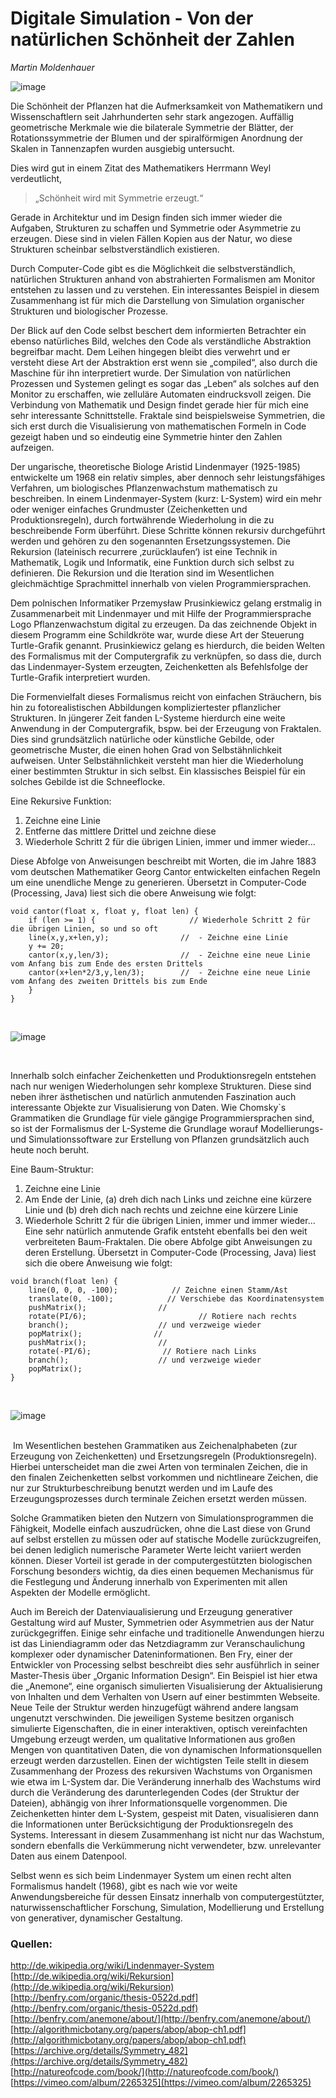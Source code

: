 

# Digitale Simulation - Von der natürlichen Schönheit der Zahlen

_Martin Moldenhauer_

![image](assets/struktur1.png)

Die Schönheit der Pflanzen hat die Aufmerksamkeit von Mathematikern und Wissenschaftlern seit Jahrhunderten sehr stark angezogen. Auffällig geometrische Merkmale wie die bilaterale Symmetrie der Blätter, der Rotationssymmetrie der Blumen und der spiralförmigen Anordnung der Skalen in Tannenzapfen wurden ausgiebig untersucht.

Dies wird gut in einem Zitat des Mathematikers Herrmann Weyl verdeutlicht, 
>„Schönheit wird mit Symmetrie erzeugt.“

Gerade in Architektur und im Design finden sich immer wieder die Aufgaben, Strukturen zu schaffen und Symmetrie oder Asymmetrie zu erzeugen. Diese sind in vielen Fällen Kopien aus der Natur, wo diese Strukturen scheinbar selbstverständlich existieren.   

Durch Computer-Code gibt es die Möglichkeit die selbstverständlich, natürlichen Strukturen anhand von abstrahierten Formalismen am Monitor entstehen zu lassen und zu verstehen. Ein interessantes Beispiel in diesem Zusammenhang ist für mich die Darstellung von Simulation organischer Strukturen und biologischer Prozesse.   

Der Blick auf den Code selbst beschert dem informierten Betrachter ein ebenso natürliches Bild, welches den Code als verständliche Abstraktion begreifbar macht. Dem Leihen hingegen bleibt dies verwehrt und er versteht diese Art der Abstraktion erst wenn sie „compiled“, also durch die Maschine für ihn interpretiert wurde. Der Simulation von natürlichen Prozessen und Systemen gelingt es sogar das „Leben“ als solches auf den Monitor zu erschaffen, wie zelluläre Automaten eindrucksvoll zeigen. Die Verbindung von Mathematik und Design findet gerade hier für mich eine sehr interessante Schnittstelle. Fraktale sind beispielsweise Symmetrien, die sich erst durch die Visualisierung von mathematischen Formeln in Code gezeigt haben und so eindeutig eine Symmetrie hinter den Zahlen aufzeigen.  

Der ungarische, theoretische Biologe Aristid Lindenmayer (1925-1985) entwickelte um 1968 ein relativ simples, aber dennoch sehr leistungsfähiges Verfahren, um biologisches Pflanzenwachstum mathematisch zu beschreiben. In einem Lindenmayer-System (kurz: L-System) wird ein mehr oder weniger einfaches Grundmuster (Zeichenketten und Produktionsregeln), durch fortwährende Wiederholung in die zu beschreibende Form überführt. Diese Schritte können rekursiv durchgeführt werden und gehören zu den sogenannten Ersetzungssystemen. Die Rekursion (lateinisch recurrere ‚zurücklaufen‘) ist eine Technik in Mathematik, Logik und Informatik, eine Funktion durch sich selbst zu definieren. Die Rekursion und die Iteration sind im Wesentlichen gleichmächtige Sprachmittel innerhalb von vielen Programmiersprachen.  

Dem polnischen Informatiker Przemysław Prusinkiewicz gelang erstmalig in Zusammenarbeit mit Lindenmayer und mit Hilfe der Programmiersprache Logo Pflanzenwachstum digital zu erzeugen. Da das zeichnende Objekt in diesem Programm eine Schildkröte war, wurde diese Art der Steuerung Turtle-Grafik genannt. Prusinkiewicz gelang es hierdurch, die beiden Welten des Formalismus mit der Computergrafik zu verknüpfen, so dass die, durch das Lindenmayer-System erzeugten, Zeichenketten als Befehlsfolge der Turtle-Grafik interpretiert wurden.  

Die Formenvielfalt dieses Formalismus reicht von einfachen Sträuchern, bis hin zu fotorealistischen Abbildungen kompliziertester pflanzlicher Strukturen. In jüngerer Zeit fanden L-Systeme hierdurch eine weite Anwendung in der Computergrafik, bspw. bei der Erzeugung von Fraktalen. Dies sind grundsätzlich natürliche oder künstliche Gebilde, oder geometrische Muster, die einen hohen Grad von Selbstähnlichkeit aufweisen. Unter Selbstähnlichkeit versteht man hier die Wiederholung einer bestimmten Struktur in sich selbst. Ein klassisches Beispiel für ein solches Gebilde ist die Schneeflocke.

Eine Rekursive Funktion:

1. Zeichne eine Linie 
2. Entferne das mittlere Drittel und zeichne diese 
3. Wiederhole Schritt 2 für die übrigen Linien, immer und immer wieder…

Diese Abfolge von Anweisungen beschreibt mit Worten, die im Jahre 1883 vom deutschen Mathematiker Georg Cantor entwickelten einfachen Regeln um eine unendliche Menge zu generieren.
Übersetzt in Computer-Code (Processing, Java) liest sich die obere Anweisung wie folgt:

```
void cantor(float x, float y, float len) {
	if (len >= 1) {                     // Wiederhole Schritt 2 für die übrigen Linien, so und so oft 	
	line(x,y,x+len,y);                //  - Zeichne eine Linie
	y += 20;
	cantor(x,y,len/3);                //  - Zeichne eine neue Linie vom Anfang bis zum Ende des ersten Drittels    
	cantor(x+len*2/3,y,len/3);        //  - Zeichne eine neue Linie vom Anfang des zweiten Drittels bis zum Ende
	}
}
```

<br/>

![image](cantorMenge.jpg)

<br/>

Innerhalb solch einfacher Zeichenketten und Produktionsregeln entstehen nach nur wenigen Wiederholungen sehr komplexe Strukturen. Diese sind neben ihrer ästhetischen und natürlich anmutenden Faszination auch interessante Objekte zur Visualisierung von Daten. Wie Chomsky`s Grammatiken die Grundlage für viele gängige Programmiersprachen sind, so ist der Formalismus der L-Systeme die Grundlage worauf Modellierungs- und Simulationssoftware zur Erstellung von Pflanzen grundsätzlich auch heute noch beruht.

Eine Baum-Struktur:

1. Zeichne eine Linie 
2. Am Ende der Linie, (a) dreh dich nach Links und zeichne eine kürzere Linie und (b) dreh dich nach rechts und zeichne eine kürzere Linie 
3. Wiederhole Schritt 2 für die übrigen Linien, immer und immer wieder…
Eine sehr natürlich anmutende Grafik entsteht ebenfalls bei den weit verbreiteten Baum-Fraktalen. Die obere Abfolge gibt Anweisungen zu deren Erstellung.
Übersetzt in Computer-Code (Processing, Java) liest sich die obere Anweisung wie folgt:

```
void branch(float len) {
	line(0, 0, 0, -100);            // Zeichne einen Stamm/Ast
	translate(0, -100);            // Verschiebe das Koordinatensystem
	pushMatrix();                //
	rotate(PI/6);                         // Rotiere nach rechts
	branch();                    // und verzweige wieder
	popMatrix();                //
	pushMatrix();                //
	rotate(-PI/6);                // Rotiere nach Links
	branch();                    // und verzweige wieder
	popMatrix();
}
```
<br/>

![image](baumStruktur.jpg)

<br/>
 Im Wesentlichen bestehen Grammatiken aus Zeichenalphabeten (zur Erzeugung von Zeichenketten) und Ersetzungsregeln (Produktionsregeln). Hierbei unterscheidet man die zwei Arten von terminalen Zeichen, die in den finalen Zeichenketten selbst vorkommen und nichtlineare Zeichen, die nur zur Strukturbeschreibung benutzt werden und im Laufe des Erzeugungsprozesses durch terminale Zeichen ersetzt werden müssen.   

Solche Grammatiken bieten den Nutzern von Simulationsprogrammen die Fähigkeit, Modelle einfach auszudrücken, ohne die Last diese von Grund auf selbst erstellen zu müssen oder auf statische Modelle zurückzugreifen, bei denen lediglich numerische Parameter Werte leicht variiert werden können. Dieser Vorteil ist gerade in der computergestützten biologischen Forschung besonders wichtig, da dies einen bequemen Mechanismus für die Festlegung und Änderung innerhalb von Experimenten mit allen Aspekten der Modelle ermöglicht. 

Auch im Bereich der Datenviaualisierung und Erzeugung generativer Gestaltung wird auf Muster, Symmetrien oder Asymmetrien aus der Natur zurückgegriffen. Einige sehr einfache und traditionelle Anwendungen hierzu ist das Liniendiagramm oder das Netzdiagramm zur Veranschaulichung komplexer oder dynamischer Dateninformationen. Ben Fry, einer der Entwickler von Processing selbst beschreibt dies sehr ausführlich in seiner Master-Thesis über „Organic Information Design“. Ein Beispiel ist hier etwa die „Anemone“, eine organisch simulierten Visualisierung der Aktualisierung von Inhalten und dem Verhalten von Usern auf einer bestimmten Webseite. Neue Teile der Struktur werden hinzugefügt während andere langsam ungenutzt verschwinden. Die jeweiligen Systeme besitzen organisch simulierte Eigenschaften, die in einer interaktiven, optisch vereinfachten Umgebung erzeugt werden, um qualitative Informationen aus großen Mengen von quantitativen Daten, die von dynamischen Informationsquellen erzeugt werden darzustellen. Einen der wichtigsten Teile stellt in diesem Zusammenhang der Prozess des rekursiven Wachstums von Organismen wie etwa im L-System dar. Die Veränderung innerhalb des Wachstums wird durch die Veränderung des darunterlegenden Codes (der Struktur der Dateien), abhängig von ihrer Informationsquelle vorgenommen. Die Zeichenketten hinter dem L-System, gespeist mit Daten, visualisieren dann die Informationen unter Berücksichtigung der Produktionsregeln des Systems. Interessant in diesem Zusammenhang ist nicht nur das Wachstum, sondern ebenfalls die Verkümmerung nicht verwendeter, bzw. unrelevanter Daten aus einem Datenpool.

Selbst wenn es sich beim Lindenmayer System um einen recht alten Formalismus handelt (1968), gibt es nach wie vor weite Anwendungsbereiche für dessen Einsatz innerhalb von computergestützter, naturwissenschaftlicher Forschung, Simulation, Modellierung und Erstellung von generativer, dynamischer Gestaltung. 



### Quellen:

[http://de.wikipedia.org/wiki/Lindenmayer-System ](http://de.wikipedia.org/wiki/Lindenmayer-System)  
[http://de.wikipedia.org/wiki/Rekursion](http://de.wikipedia.org/wiki/Rekursion)    
[http://benfry.com/organic/thesis-0522d.pdf](http://benfry.com/organic/thesis-0522d.pdf)  
[http://benfry.com/anemone/about/](http://benfry.com/anemone/about/)  
[http://algorithmicbotany.org/papers/abop/abop-ch1.pdf](http://algorithmicbotany.org/papers/abop/abop-ch1.pdf)  
[https://archive.org/details/Symmetry_482](https://archive.org/details/Symmetry_482)  
[http://natureofcode.com/book/](http://natureofcode.com/book/)   
[https://vimeo.com/album/2265325](https://vimeo.com/album/2265325)





